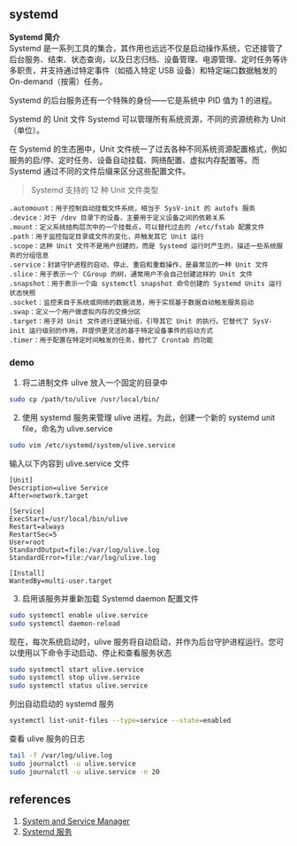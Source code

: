 ## systemd

**Systemd 简介**  
Systemd 是一系列工具的集合，其作用也远远不仅是启动操作系统，它还接管了后台服务、结束、状态查询，以及日志归档、设备管理、电源管理、定时任务等许多职责，并支持通过特定事件（如插入特定 USB 设备）和特定端口数据触发的 On-demand（按需）任务。

Systemd 的后台服务还有一个特殊的身份——它是系统中 PID 值为 1 的进程。

Systemd 的 Unit 文件
Systemd 可以管理所有系统资源，不同的资源统称为 Unit（单位）。

在 Systemd 的生态圈中，Unit 文件统一了过去各种不同系统资源配置格式，例如服务的启/停、定时任务、设备自动挂载、网络配置、虚拟内存配置等。而 Systemd 通过不同的文件后缀来区分这些配置文件。

> Systemd 支持的 12 种 Unit 文件类型

```
.automount：用于控制自动挂载文件系统，相当于 SysV-init 的 autofs 服务
.device：对于 /dev 目录下的设备，主要用于定义设备之间的依赖关系
.mount：定义系统结构层次中的一个挂载点，可以替代过去的 /etc/fstab 配置文件
.path：用于监控指定目录或文件的变化，并触发其它 Unit 运行
.scope：这种 Unit 文件不是用户创建的，而是 Systemd 运行时产生的，描述一些系统服务的分组信息
.service：封装守护进程的启动、停止、重启和重载操作，是最常见的一种 Unit 文件
.slice：用于表示一个 CGroup 的树，通常用户不会自己创建这样的 Unit 文件
.snapshot：用于表示一个由 systemctl snapshot 命令创建的 Systemd Units 运行状态快照
.socket：监控来自于系统或网络的数据消息，用于实现基于数据自动触发服务启动
.swap：定义一个用户做虚拟内存的交换分区
.target：用于对 Unit 文件进行逻辑分组，引导其它 Unit 的执行。它替代了 SysV-init 运行级别的作用，并提供更灵活的基于特定设备事件的启动方式
.timer：用于配置在特定时间触发的任务，替代了 Crontab 的功能
```

### demo

1. 将二进制文件 ulive 放入一个固定的目录中

```sh
sudo cp /path/to/ulive /usr/local/bin/
```

2. 使用 systemd 服务来管理 ulive 进程。为此，创建一个新的 systemd unit file，命名为 ulive.service

```sh
sudo vim /etc/systemd/system/ulive.service
```

输入以下内容到 ulive.service 文件

```
[Unit]
Description=ulive Service
After=network.target

[Service]
ExecStart=/usr/local/bin/ulive
Restart=always
RestartSec=5
User=root
StandardOutput=file:/var/log/ulive.log
StandardError=file:/var/log/ulive.log

[Install]
WantedBy=multi-user.target
```

3. 启用该服务并重新加载 Systemd daemon 配置文件

```sh
sudo systemctl enable ulive.service
sudo systemctl daemon-reload
```

现在，每次系统启动时，ulive 服务将自动启动，并作为后台守护进程运行。您可以使用以下命令手动启动、停止和查看服务状态

```sh
sudo systemctl start ulive.service
sudo systemctl stop ulive.service
sudo systemctl status ulive.service
```

列出自动启动的 systemd 服务

```sh
systemctl list-unit-files --type=service --state=enabled
```

查看 ulive 服务的日志

```sh
tail -f /var/log/ulive.log
sudo journalctl -u ulive.service
sudo journalctl -u ulive.service -n 20
```

## references

1. [System and Service Manager](https://github.com/systemd)
1. [Systemd 服务](https://cloud.tencent.com/developer/article/1516125)
